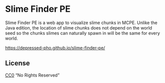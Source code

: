 # Slime Finder PE

Slime Finder PE is a web app to visualize slime chunks in
MCPE. Unlike the Java edition, the location of slime chunks
does not depend on the world seed so the chunks slimes can
naturally spawn in will be the same for every world.

https://depressed-pho.github.io/slime-finder-pe/

## License

[CC0](https://creativecommons.org/share-your-work/public-domain/cc0/)
“No Rights Reserved”
